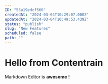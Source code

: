 ```yaml
---
ID: "53a19edcf566"
createdAt: "2024-03-04T10:29:07.000Z"
updatedAt: "2024-03-04T10:49:53.439Z"
status: "publish"
slug: "New Features"
scheduled: false
path: ""
---
```

# Hello from Contentrain

Markdown Editor is **awesome** !